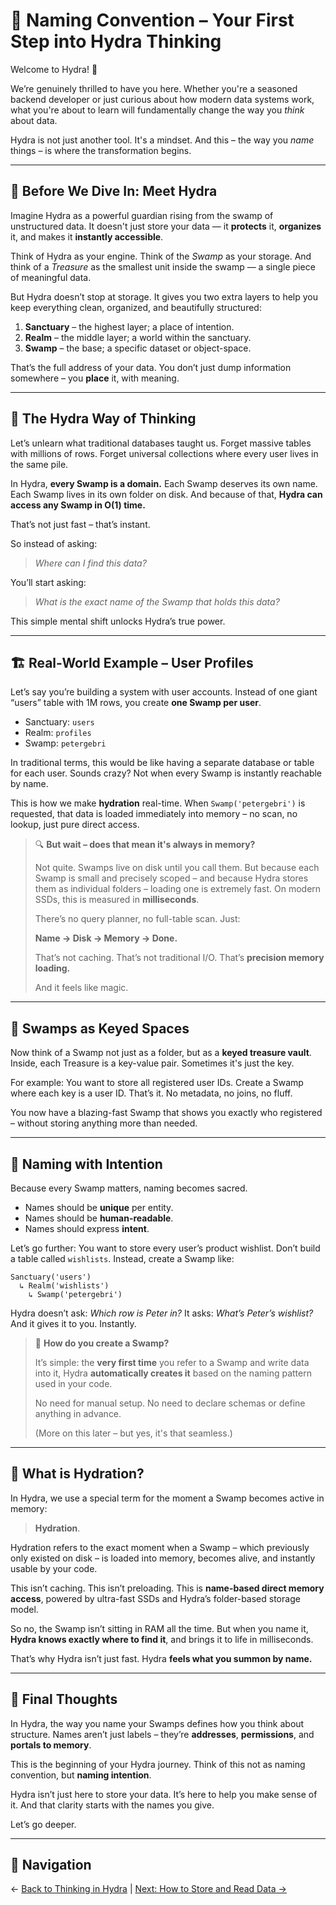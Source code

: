 # 📛 Naming Convention – Your First Step into Hydra Thinking

Welcome to Hydra! 👋

We’re genuinely thrilled to have you here.
Whether you're a seasoned backend developer or just curious about how modern data systems work, what you're about to learn will fundamentally change the way you *think* about data.

Hydra is not just another tool.
It's a mindset.
And this – the way you *name* things – is where the transformation begins.

---

## 🧬 Before We Dive In: Meet Hydra

Imagine Hydra as a powerful guardian rising from the swamp of unstructured data.
It doesn't just store your data — it **protects** it, **organizes** it, and makes it **instantly accessible**.

Think of Hydra as your engine.
Think of the *Swamp* as your storage.
And think of a *Treasure* as the smallest unit inside the swamp — a single piece of meaningful data.

But Hydra doesn’t stop at storage. It gives you two extra layers to help you keep everything clean, organized, and beautifully structured:

1. **Sanctuary** – the highest layer; a place of intention.
2. **Realm** – the middle layer; a world within the sanctuary.
3. **Swamp** – the base; a specific dataset or object-space.

That’s the full address of your data.
You don’t just dump information somewhere – you **place** it, with meaning.

---

## 🧠 The Hydra Way of Thinking

Let’s unlearn what traditional databases taught us.
Forget massive tables with millions of rows.
Forget universal collections where every user lives in the same pile.

In Hydra, **every Swamp is a domain.**
Each Swamp deserves its own name.
Each Swamp lives in its own folder on disk.
And because of that, **Hydra can access any Swamp in O(1) time.**

That’s not just fast – that’s instant.

So instead of asking:

> *Where can I find this data?*

You’ll start asking:

> *What is the exact name of the Swamp that holds this data?*

This simple mental shift unlocks Hydra’s true power.

---

## 🏗️ Real-World Example – User Profiles

Let’s say you’re building a system with user accounts.
Instead of one giant “users” table with 1M rows, you create **one Swamp per user**.

- Sanctuary: `users`
- Realm: `profiles`
- Swamp: `petergebri`

In traditional terms, this would be like having a separate database or table for each user.
Sounds crazy?
Not when every Swamp is instantly reachable by name.

This is how we make **hydration** real-time.
When `Swamp('petergebri')` is requested, that data is loaded immediately into memory – no scan, no lookup, just pure direct access.

> 🔍 **But wait – does that mean it's always in memory?**
>
> Not quite. Swamps live on disk until you call them. But because each Swamp is small and precisely scoped – and because Hydra stores them as individual folders – loading one is extremely fast. On modern SSDs, this is measured in **milliseconds**.
>
> There’s no query planner, no full-table scan. Just:
>
> **Name → Disk → Memory → Done.**
>
> That’s not caching. That’s not traditional I/O. That’s **precision memory loading.**
>
> And it feels like magic.

---

## 🔑 Swamps as Keyed Spaces

Now think of a Swamp not just as a folder, but as a **keyed treasure vault**.
Inside, each Treasure is a key-value pair. Sometimes it's just the key.

For example:
You want to store all registered user IDs.
Create a Swamp where each key is a user ID. That’s it.
No metadata, no joins, no fluff.

You now have a blazing-fast Swamp that shows you exactly who registered – without storing anything more than needed.

---

## 🧘 Naming with Intention

Because every Swamp matters, naming becomes sacred.

- Names should be **unique** per entity.
- Names should be **human-readable**.
- Names should express **intent**.

Let’s go further:
You want to store every user’s product wishlist.
Don’t build a table called `wishlists`.
Instead, create a Swamp like:

```text
Sanctuary('users')
  ↳ Realm('wishlists')
    ↳ Swamp('petergebri')
```

Hydra doesn’t ask: *Which row is Peter in?*
It asks: *What’s Peter’s wishlist?* And it gives it to you. Instantly.



> 🧩 **How do you create a Swamp?**
>
> It’s simple: the **very first time** you refer to a Swamp and write data into it, Hydra **automatically creates it** based on the naming pattern used in your code.
>
> No need for manual setup. No need to declare schemas or define anything in advance.
>
> (More on this later – but yes, it's that seamless.)

---

## 🧪 What is Hydration?

In Hydra, we use a special term for the moment a Swamp becomes active in memory:

> **Hydration**.

Hydration refers to the exact moment when a Swamp – which previously only existed on disk – is loaded into memory, becomes alive, and instantly usable by your code.

This isn’t caching. This isn’t preloading. This is **name-based direct memory access**, powered by ultra-fast SSDs and Hydra’s folder-based storage model.

So no, the Swamp isn’t sitting in RAM all the time. But when you name it, **Hydra knows exactly where to find it**, and brings it to life in milliseconds.

That’s why Hydra isn’t just fast. Hydra **feels what you summon by name.**

---

## 🧭 Final Thoughts

In Hydra, the way you name your Swamps defines how you think about structure.
Names aren’t just labels – they’re **addresses**, **permissions**, and **portals to memory**.

This is the beginning of your Hydra journey.
Think of this not as naming convention, but **naming intention**.

Hydra isn’t just here to store your data.
It’s here to help you make sense of it.
And that clarity starts with the names you give.

Let’s go deeper.

---

## 🧭 Navigation

← [Back to Thinking in Hydra](./thinking-in-hydra.md) | [Next: How to Store and Read Data →](./how-to-store-and-read-data.md)


